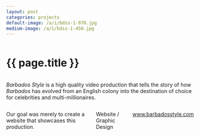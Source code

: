 ```yaml
---
layout: post
categories: projects
default-image: /a/i/bdss-1-970.jpg
medium-image: /a/i/bdss-1-450.jpg
---
```

<div class="row">

  <div class="small-12 columns">
    <h1 class="project-title text-center">{{ page.title }}</h1>
  </div>

  <div class="small-12 medium-6 columns">
    <p class="lead"><i>Barbados Style</i> is a high quality video production that tells the story of how <i>Barbados</i> has evolved from an English colony into the destination of choice for celebrities and multi-millionaires.</p>
  </div>

  <div class="small-12 medium-6 columns">
    <p>Our goal was merely to create a website that showcases this production.</p>
    <p class="head-font">Website / Graphic Design</p>
    <p class="head-font"><a href="http://www.barbadosstyle.com" target="_blank">www.barbadosstyle.com</a></p>
  </div>

  <div class="small-12 columns">
    <p><img data-interchange="[{{ site.url }}/a/i/bdss-1-450.jpg, (default)], [{{ site.url }}/a/i/bdss-1-970.jpg, (medium)]"></p>
    <p><img data-interchange="[{{ site.url }}/a/i/bdss-2-450.jpg, (default)], [{{ site.url }}/a/i/bdss-2-970.jpg, (medium)]"></p>
    <p><img data-interchange="[{{ site.url }}/a/i/bdss-3-450.jpg, (default)], [{{ site.url }}/a/i/bdss-3-970.jpg, (medium)]"></p>
  </div>

</div>